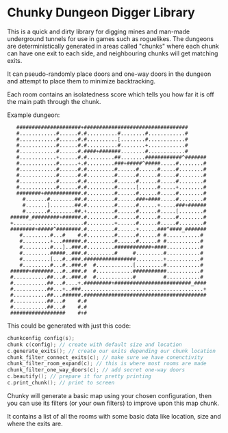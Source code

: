 Chunky Dungeon Digger Library
=============================

This is a quick and dirty library for digging mines and man-made
underground tunnels for use in games such as roguelikes. The
dungeons are deterministically generated in areas called "chunks"
where each chunk can have one exit to each side, and neighbouring
chunks will get matching exits.

It can pseudo-randomly place doors and one-way doors in the
dungeon and attempt to place them to minimize backtracking.

Each room contains an isolatedness score which tells you how far
it is off the main path through the chunk.

Example dungeon:
```
   #####################+##################################
   #............#......#.#..........#........#............#
   #............#......#.#..........[........#............#
   #............#......#.#..........#........+............#
   #............#......#.####+#######........#............#
   #............+......#.#.........##........############^#######
   #............#......+.#.........###+#####^#####.....#........#
   #............#......#.#.........#......#......#.....#........#
   #............#......#.#.........#......#......#.....#........#
   #............#......#.#.........#......#......#.....#........#
   #............#......#.#.........#......[......#.....+........#
   ########+############.#.........#......#......#.....#........#
     #.......#........##.#.........#......###+####.....#........#
     #.......]........##.#.........#......#......+.....###+######
     #.......#........##.+.........#......#......#.....[........#
 ######_#########+######.#.........#......#......#.....#........#
 +.......................#.........+......#......#.....#........#
 ########+#####^########.#.........#......+......###^####_#######
    #.........#...#    #.#.........#......#......# #...........# 
    #.........+...######.#.........#......#......# #...........# 
    #.........#...]..###.#.........############+####...........# 
    #.........#####..###.#.........#     #.........#...........# 
    #.........[...#..###.#################.........+...........# 
    #.........#...#..###.#  #............[.........#...........# 
 ######+#######...#..###.#  #............###########...........# 
 #...........##...#..###.#  #............#         #...........# 
 #...........##...#....+.#########+#########################_####
 #...........##...+..###........................................+
 #...........##...######.########################################
 #...........##...#    #.#
 #...........##...#    #.#
 ##################    #+#
```

This could be generated with just this code:
```c++
chunkconfig config(s);
chunk c(config); // create with default size and location
c.generate_exits(); // create our exits depending our chunk location
chunk_filter_connect_exits(c); // make sure we have conenctivity
chunk_filter_room_expand(c); // this is where most rooms are made
chunk_filter_one_way_doors(c); // add secret one-way doors
c.beautify(); // prepare it for pretty printing
c.print_chunk(); // print to screen
```

Chunky will generate a basic map using your chosen configuration,
then you can use its filters (or your own filters) to improve
upon this map chunk.

It contains a list of all the rooms with some basic data like
location, size and where the exits are.
